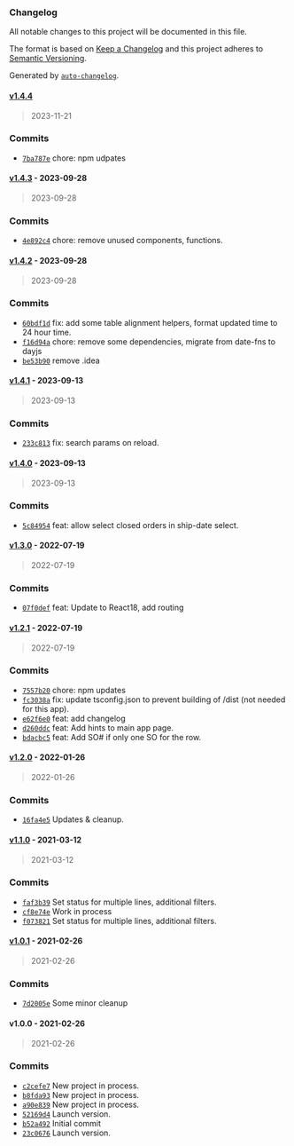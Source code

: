 ### Changelog

All notable changes to this project will be documented in this file.

The format is based on [Keep a Changelog](https://keepachangelog.com/en/1.0.0/)
and this project adheres to [Semantic Versioning](https://semver.org/spec/v2.0.0.html).

Generated by [`auto-changelog`](https://github.com/CookPete/auto-changelog).

#### [v1.4.4](https://github.com/ChumsInc/edi-order-status/compare/v1.4.3...v1.4.4)

> 2023-11-21

### Commits

- [`7ba787e`](https://github.com/ChumsInc/edi-order-status/commit/7ba787edbf4398bd849a6e704af5c970e3224cbd)  chore: npm udpates

#### [v1.4.3](https://github.com/ChumsInc/edi-order-status/compare/v1.4.2...v1.4.3) - 2023-09-28

> 2023-09-28

### Commits

- [`4e892c4`](https://github.com/ChumsInc/edi-order-status/commit/4e892c4961388b92f04fb36d3326baea09a57c11)  chore: remove unused components, functions.

#### [v1.4.2](https://github.com/ChumsInc/edi-order-status/compare/v1.4.1...v1.4.2) - 2023-09-28

> 2023-09-28

### Commits

- [`60bdf1d`](https://github.com/ChumsInc/edi-order-status/commit/60bdf1d0fcb6b2b5fcfa5d357dbb70e80ea31198)  fix: add some table alignment helpers, format updated time to 24 hour time.
- [`f16d94a`](https://github.com/ChumsInc/edi-order-status/commit/f16d94ab581d45c42233a1cbcf7174aa653f5831)  chore: remove some dependencies, migrate from date-fns to dayjs
- [`be53b90`](https://github.com/ChumsInc/edi-order-status/commit/be53b902ffa2a050abb2bb93890b47ca4cc29196)  remove .idea

#### [v1.4.1](https://github.com/ChumsInc/edi-order-status/compare/v1.4.0...v1.4.1) - 2023-09-13

> 2023-09-13

### Commits

- [`233c813`](https://github.com/ChumsInc/edi-order-status/commit/233c813c7996035c6ffa71cdcbf579fc6c36e270)  fix: search params on reload.

#### [v1.4.0](https://github.com/ChumsInc/edi-order-status/compare/v1.3.0...v1.4.0) - 2023-09-13

> 2023-09-13

### Commits

- [`5c84954`](https://github.com/ChumsInc/edi-order-status/commit/5c84954f194b156f489f0ea67931e0757674db46)  feat: allow select closed orders in ship-date select.

#### [v1.3.0](https://github.com/ChumsInc/edi-order-status/compare/v1.2.1...v1.3.0) - 2022-07-19

> 2022-07-19

### Commits

- [`07f0def`](https://github.com/ChumsInc/edi-order-status/commit/07f0def5e31548e6023d83116e66a44ade33ea1b)  feat: Update to React18, add routing

#### [v1.2.1](https://github.com/ChumsInc/edi-order-status/compare/v1.2.0...v1.2.1) - 2022-07-19

> 2022-07-19

### Commits

- [`7557b20`](https://github.com/ChumsInc/edi-order-status/commit/7557b206c95a2446a0ca50319a2bddc9ecf81a27)  chore: npm updates
- [`fc3038a`](https://github.com/ChumsInc/edi-order-status/commit/fc3038a2dc51047717203ff1ccfe372182b47656)  fix: update tsconfig.json to prevent building of /dist (not needed for this app).
- [`e62f6e0`](https://github.com/ChumsInc/edi-order-status/commit/e62f6e0dc4155cc1d4faba01903f384ece65b3ef)  feat: add changelog
- [`d260ddc`](https://github.com/ChumsInc/edi-order-status/commit/d260ddc9cc19775464cb1b0941818d90ea8935dc)  feat: Add hints to main app page.
- [`bdacbc5`](https://github.com/ChumsInc/edi-order-status/commit/bdacbc5d4c7fda0842141c313809087a51b61e61)  feat: Add SO# if only one SO for the row.

#### [v1.2.0](https://github.com/ChumsInc/edi-order-status/compare/v1.1.0...v1.2.0) - 2022-01-26

> 2022-01-26

### Commits

- [`16fa4e5`](https://github.com/ChumsInc/edi-order-status/commit/16fa4e56e6305d6e5f901337cf150c04fe90cff5)  Updates & cleanup.

#### [v1.1.0](https://github.com/ChumsInc/edi-order-status/compare/v1.0.1...v1.1.0) - 2021-03-12

> 2021-03-12

### Commits

- [`faf3b39`](https://github.com/ChumsInc/edi-order-status/commit/faf3b390360412f085de4cb681c99d2bf8363b53)  Set status for multiple lines, additional filters.
- [`cf8e74e`](https://github.com/ChumsInc/edi-order-status/commit/cf8e74edda0c8c8a2d9c534be0de2e44835abdd6)  Work in process
- [`f073821`](https://github.com/ChumsInc/edi-order-status/commit/f0738212b7836cc4288b7b44cf82d00d06908d54)  Set status for multiple lines, additional filters.

#### [v1.0.1](https://github.com/ChumsInc/edi-order-status/compare/v1.0.0...v1.0.1) - 2021-02-26

> 2021-02-26

### Commits

- [`7d2005e`](https://github.com/ChumsInc/edi-order-status/commit/7d2005e51241af25f57289e8439cc70bd1d2ee3d)  Some minor cleanup

#### v1.0.0 - 2021-02-26

> 2021-02-26

### Commits

- [`c2cefe7`](https://github.com/ChumsInc/edi-order-status/commit/c2cefe70104f07316eef3a4d2d6292e825d229ef)  New project in process.
- [`b8fda93`](https://github.com/ChumsInc/edi-order-status/commit/b8fda935c41ead1c76dba52e442354450709bf9d)  New project in process.
- [`a90e839`](https://github.com/ChumsInc/edi-order-status/commit/a90e8397dc1709633fcad7fa2d910dd66fcc5d08)  New project in process.
- [`52169d4`](https://github.com/ChumsInc/edi-order-status/commit/52169d48ec054f6e9164f41cbf6ea08e4a20afcf)  Launch version.
- [`b52a492`](https://github.com/ChumsInc/edi-order-status/commit/b52a492a21a353b187dbbf4fa2f407292de816cb)  Initial commit
- [`23c0676`](https://github.com/ChumsInc/edi-order-status/commit/23c0676f197f00b2cf9aeb530ea81792fc07ef9b)  Launch version.
